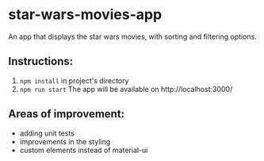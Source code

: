 # star-wars-movies-app
An app that displays the star wars movies, with sorting and filtering options.


## Instructions:
1. `npm install` in project's directory
2. `npm run start` The app will be available on http://localhost:3000/
##


## Areas of improvement:
*  adding unit tests
*  improvements in the styling
*  custom elements instead of material-ui
##
